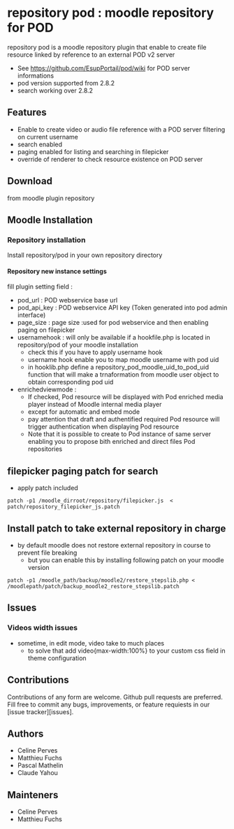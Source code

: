 # repository pod : moodle repository for POD
repository pod is a moodle repository plugin that enable to create file resource linked by reference to an external POD v2 server
* See https://github.com/EsupPortail/pod/wiki for POD server informations
* pod version supported from 2.8.2
* search working over 2.8.2

## Features
* Enable to create video or audio file reference with a POD server filtering on current username
* search enabled
* paging enabled for listing and searching in filepicker
* override of renderer to check resource existence on POD server
## Download
from moodle plugin repository

## Moodle Installation

### Repository installation
Install repository/pod in your own repository directory

#### Repository new instance settings
fill plugin setting field :
* pod_url : POD webservice base url
* pod_api_key : POD webservice API key (Token generated into pod admin interface)
* page_size : page size :used for pod webservice and then enabling paging on filepicker
* usernamehook : will only be available if a hookfile.php is located in repository/pod of your moodle installation
  * check this if you have to apply username hook
  * username hook enable you to map moodle username with pod uid
  * in hooklib.php define a repository_pod_moodle_uid_to_pod_uid function that will make a trnaformation from moodle user object to obtain corresponding pod uid
* enrichedviewmode :
  * If checked, Pod resource will be displayed with Pod enriched media player instead of Moodle internal media player
  * except for automatic and embed mode
  * pay attention that draft and authentified required Pod resource will trigger authentication when displaying Pod resource
  * Note that it is possible to create to Pod instance of same server enabling you to propose bith enriched and direct files Pod repositories 
## filepicker paging patch for search
* apply patch included
```
patch -p1 /moodle_dirroot/repository/filepicker.js  < patch/repository_filepicker_js.patch
```

## Install patch to take external repository in charge
* by default moodle does not restore external repository in course to prevent file breaking
  * but you can enable this by installing following patch on your moodle version
```shell
patch -p1 /moodle_path/backup/moodle2/restore_stepslib.php < /moodlepath/patch/backup_moodle2_restore_stepslib.patch
```

## Issues
### Videos width issues
* sometime, in edit mode, video take to much places
  * to solve that add video{max-width:100%} to your custom css field in theme configuration

## Contributions
Contributions of any form are welcome. Github pull requests are preferred.
Fill free to commit any bugs, improvements, or feature requiests in our [issue tracker][issues].

## Authors
* Celine Perves
* Matthieu Fuchs
* Pascal Mathelin
* Claude Yahou

## Mainteners
* Celine Perves
* Matthieu Fuchs
